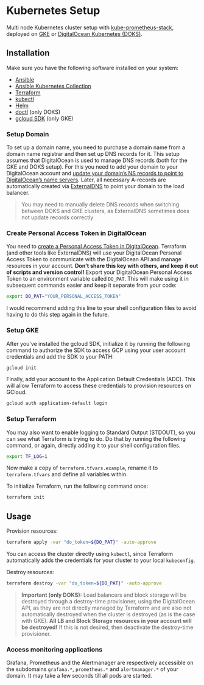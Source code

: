 # Kubernetes Setup

Multi node Kubernetes cluster setup with [kube-prometheus-stack](https://github.com/prometheus-operator/kube-prometheus), deployed on [GKE](https://cloud.google.com/kubernetes-engine) or [DigitalOcean Kubernetes (DOKS)](https://www.digitalocean.com/products/kubernetes/).

## Installation

Make sure you have the following software installed on your system:

- [Ansible](https://docs.ansible.com/ansible/latest/installation_guide/intro_installation.html)
- [Ansible Kubernetes Collection](https://galaxy.ansible.com/community/kubernetes)
- [Terraform](https://learn.hashicorp.com/tutorials/terraform/install-cli)
- [kubectl](https://kubernetes.io/docs/tasks/tools/#kubectl)
- [Helm](https://helm.sh/docs/intro/install/)
- [doctl](https://github.com/digitalocean/doctl) (only DOKS)
- [gcloud SDK](https://cloud.google.com/sdk/docs/install) (only GKE)

### Setup Domain

To set up a domain name, you need to purchase a domain name from a domain name registrar and then set up DNS records for it. This setup assumes that DigitalOcean is used to manage DNS records (both for the GKE and DOKS setup). For this you need to add your domain to your DigitalOcean account and [update your domain’s NS records to point to DigitalOcean’s name servers](https://www.digitalocean.com/community/tutorials/how-to-point-to-digitalocean-nameservers-from-common-domain-registrars). Later, all necessary A-records are automatically created via [ExternalDNS](https://github.com/kubernetes-sigs/external-dns) to point your domain to the load balancer.

> You may need to manually delete DNS records when switching between DOKS and GKE clusters, as ExternalDNS sometimes does not update records correctly

### Create Personal Access Token in DigitalOcean

You need to [create a Personal Access Token in DigitalOcean](https://docs.digitalocean.com/reference/api/create-personal-access-token/). Terraform (and other tools like ExternalDNS) will use your DigitalOcean Personal Access Token to communicate with the DigitalOcean API and manage resources in your account. **Don’t share this key with others, and keep it out of scripts and version control!** Export your DigitalOcean Personal Access Token to an environment variable called `DO_PAT`. This will make using it in subsequent commands easier and keep it separate from your code:

```sh
export DO_PAT="YOUR_PERSONAL_ACCESS_TOKEN"
```

I would recommend adding this line to your shell configuration files to avoid having to do this step again in the future.

### Setup GKE

After you've installed the gcloud SDK, initialize it by running the following command to authorize the SDK to access GCP using your user account credentials and add the SDK to your PATH:

```sh
gcloud init
```

Finally, add your account to the Application Default Credentials (ADC). This will allow Terraform to access these credentials to provision resources on GCloud.

```sh
gcloud auth application-default login
```

### Setup Terraform

You may also want to enable logging to Standard Output (STDOUT), so you can see what Terraform is trying to do. Do that by running the following command, or again, directly adding it to your shell configuration files.

```sh
export TF_LOG=1
```

Now make a copy of `terraform.tfvars.example`, rename it to `terraform.tfvars` and define all variables within.

To initialize Terraform, run the following command once:

```sh
terraform init
```

## Usage

Provision resources:

```sh
terraform apply -var "do_token=${DO_PAT}" -auto-approve
```

You can access the cluster directly using `kubectl`, since Terraform automatically adds the credentials for your cluster to your local `kubeconfig`.

Destroy resources:

```sh
terraform destroy -var "do_token=${DO_PAT}" -auto-approve
```

> **Important (only DOKS):** Load balancers and block storage will be destroyed through a destroy-time provisioner, using the DigitalOcean API, as they are not directly managed by Terraform and are also not automatically destroyed when the cluster is destroyed (as is the case with GKE). **All LB and Block Storage resources in your account will be destroyed!** If this is not desired, then deactivate the destroy-time provisioner.

### Access monitoring applications

Grafana, Prometheus and the Alertmanager are respectively accessible on the subdomains `grafana.*`, `prometheus.*` and `alertmanager.*` of your domain. It may take a few seconds till all pods are started.